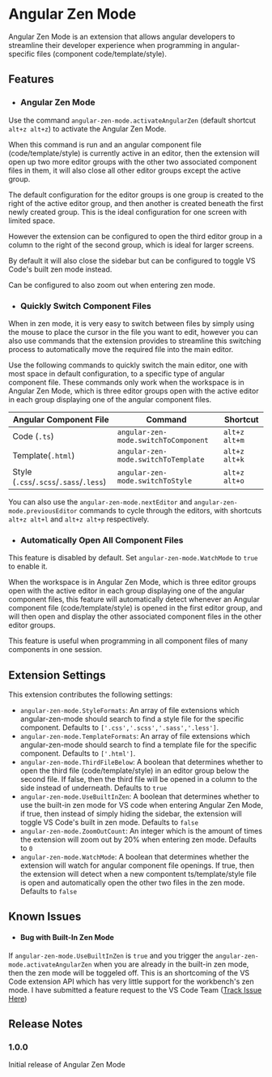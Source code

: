 # Angular Zen Mode

Angular Zen Mode is an extension that allows angular developers to streamline their developer experience when programming in angular-specific files (component code/template/style).

## Features

- ### Angular Zen Mode

Use the command `angular-zen-mode.activateAngularZen` (default shortcut `alt+z alt+z`) to activate the Angular Zen Mode.

When this command is run and an angular component file (code/template/style) is currently active in an editor, then the extension will open up two more editor groups with the other two associated component files in them, it will also close all other editor groups except the active group.

The default configuration for the editor groups is one group is created to the right of the active editor group, and then another is created beneath the first newly created group. This is the ideal configuration for one screen with limited space.

However the extension can be configured to open the third editor group in a column to the right of the second group, which is ideal for larger screens.

By default it will also close the sidebar but can be configured to toggle VS Code's built zen mode instead.

Can be configured to also zoom out when entering zen mode.

- ### Quickly Switch Component Files

When in zen mode, it is very easy to switch between files by simply using the mouse to place the cursor in the file you want to edit, however you can also use commands that the extension provides to streamline this switching process to automatically move the required file into the main editor.

Use the following commands to quickly switch the main editor, one with most space in default configuration, to a specific type of angular component file. These commands only work when the workspace is in Angular Zen Mode, which is three editor groups open with the active editor in each group displaying one of the angular component files.

| Angular Component File                 | Command                              | Shortcut      |
| -------------------------------------- | ------------------------------------ | ------------- |
| Code (`.ts`)                           | `angular-zen-mode.switchToComponent` | `alt+z alt+m` |
| Template(`.html`)                      | `angular-zen-mode.switchToTemplate`  | `alt+z alt+k` |
| Style (`.css`/`.scss`/`.sass`/`.less`) | `angular-zen-mode.switchToStyle`     | `alt+z alt+o` |

You can also use the `angular-zen-mode.nextEditor` and `angular-zen-mode.previousEditor` commands to cycle through the editors, with shortcuts `alt+z alt+l` and `alt+z alt+p` respectively.

- ### Automatically Open All Component Files

This feature is disabled by default. Set `angular-zen-mode.WatchMode` to `true` to enable it.

When the workspace is in Angular Zen Mode, which is three editor groups open with the active editor in each group displaying one of the angular component files, this feature will automatically detect whenever an Angular component file (code/template/style) is opened in the first editor group, and will then open and display the other associated component files in the other editor groups.

This feature is useful when programming in all component files of many components in one session.

## Extension Settings

This extension contributes the following settings:

- `angular-zen-mode.StyleFormats`: An array of file extensions which angular-zen-mode should search to find a style file for the specific component. Defaults to `['.css','.scss','.sass','.less']`.
- `angular-zen-mode.TemplateFormats`: An array of file extensions which angular-zen-mode should search to find a template file for the specific component. Defaults to `['.html']`.
- `angular-zen-mode.ThirdFileBelow`: A boolean that determines whether to open the third file (code/template/style) in an editor group below the second file. If false, then the third file will be opened in a column to the side instead of underneath. Defaults to `true`
- `angular-zen-mode.UseBuiltInZen`: A boolean that determines whether to use the built-in zen mode for VS code when entering Angular Zen Mode, if true, then instead of simply hiding the sidebar, the extension will toggle VS Code's built in zen mode. Defaults to `false`
- `angular-zen-mode.ZoomOutCount`: An integer which is the amount of times the extension will zoom out by 20% when entering zen mode. Defaults to `0`
- `angular-zen-mode.WatchMode`: A boolean that determines whether the extension will watch for angular component file openings. If true, then the extension will detect when a new compontent ts/template/style file is open and automatically open the other two files in the zen mode. Defaults to `false`

## Known Issues

- #### Bug with Built-In Zen Mode

If `angular-zen-mode.UseBuiltInZen` is `true` and you trigger the `angular-zen-mode.activateAngularZen` when you are already in the built-in zen mode, then the zen mode will be toggeled off. This is an shortcoming of the VS Code extension API which has very little support for the workbench's zen mode. I have submitted a feature request to the VS Code Team ([Track Issue Here](https://github.com/microsoft/vscode/issues/129408))

## Release Notes

### 1.0.0

Initial release of Angular Zen Mode
